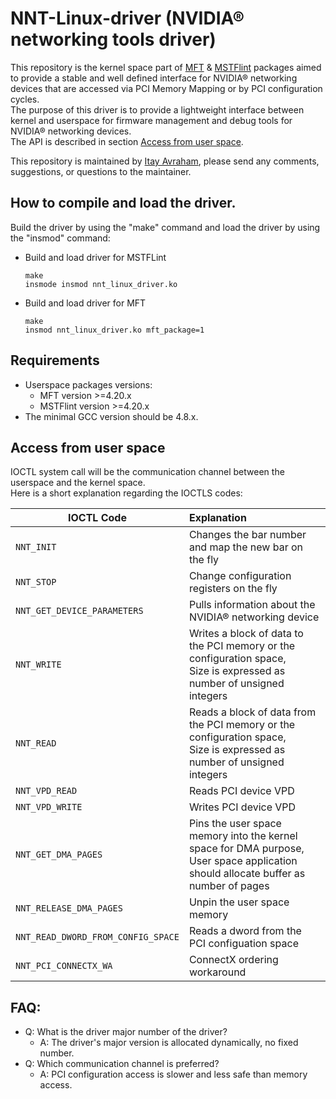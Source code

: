 # NNT-Linux-driver (NVIDIA® networking tools driver)
This repository is the kernel space part of [MFT](https://network.nvidia.com/products/adapter-software/firmware-tools/) & [MSTFlint](https://github.com/Mellanox/mstflint) packages aimed to provide a stable and well defined interface for NVIDIA® networking devices that are accessed via PCI Memory Mapping or by PCI configuration cycles.<br/>
The purpose of this driver is to provide a lightweight interface between kernel and userspace for firmware management and debug tools for NVIDIA® networking devices.<br/>
The API is described in section [Access from user space](#access-from-user-space).

This repository is maintained by [Itay Avraham](mailto:itayavr@nvidia.com?subject=[GitHub]%20NNT%20Linux%20driver), please send any comments, suggestions, or questions to the maintainer.

## How to compile and load the driver.
Build the driver by using the "make" command and load the driver by using the "insmod" command:<br/>
- Build and load driver for MSTFLint

  ```
  make
  insmode insmod nnt_linux_driver.ko
  ```

- Build and load driver for MFT

  ```
  make
  insmod nnt_linux_driver.ko mft_package=1
  ```
 
## Requirements

- Userspace packages versions:
  - MFT version >=4.20.x
  - MSTFlint version >=4.20.x
- The minimal GCC version should be 4.8.x.

## Access from user space<br/>
IOCTL system call will be the communication channel between the userspace and the kernel space.<br/>
Here is a short explanation regarding the IOCTLS codes:<br/>


| IOCTL Code                         | Explanation                                            |
| ---------------------------------- | :-----------------------------------------------------|
| `NNT_INIT`                         | Changes the bar number and map the new bar on the fly |
| `NNT_STOP`                         | Change configuration registers on the fly             |
| `NNT_GET_DEVICE_PARAMETERS`        | Pulls information about the NVIDIA® networking device |
| `NNT_WRITE`                        | Writes a block of data to the PCI memory or the configuration space,<br/> Size is expressed as number of unsigned integers  |
| `NNT_READ`                         | Reads a block of data from the PCI memory or the configuration space,<br/> Size is expressed as number of unsigned integers |
| `NNT_VPD_READ`                     | Reads PCI device VPD                                     |
| `NNT_VPD_WRITE`                    | Writes PCI device VPD                                    |
| `NNT_GET_DMA_PAGES`                | Pins the user space memory into the kernel space for DMA purpose,<br/> User space application should allocate buffer as number of pages |
| `NNT_RELEASE_DMA_PAGES`            | Unpin the user space memory                              |
| `NNT_READ_DWORD_FROM_CONFIG_SPACE` | Reads a dword from the PCI configuation space             |
| `NNT_PCI_CONNECTX_WA`              | ConnectX ordering workaround                             |


## FAQ:
- Q: What is the driver major number of the driver?<br/>
  - A: The driver's major version is allocated dynamically, no fixed number.<br/>
- Q: Which communication channel is preferred?<br>
  - A: PCI configuration access is slower and less safe than memory access.<br/>